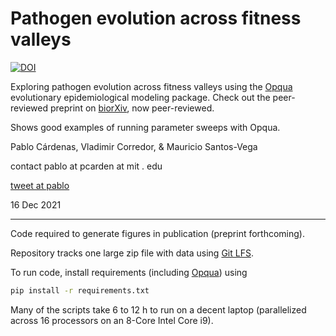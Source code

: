 Pathogen evolution across fitness valleys
=====

[![DOI](https://zenodo.org/badge/437441496.svg)](https://zenodo.org/badge/latestdoi/437441496)

Exploring pathogen evolution across fitness valleys using the
[Opqua](https://github.com/pablocarderam/opqua) evolutionary epidemiological
modeling package. Check out the peer-reviewed preprint on
[biorXiv](https://doi.org/10.1101/2021.12.16.473045), now peer-reviewed.

Shows good examples of running parameter sweeps with Opqua.

Pablo Cárdenas, Vladimir Corredor, & Mauricio Santos-Vega

contact pablo at pcarden at mit . edu

[tweet at pablo](https://twitter.com/pcr_guy)

16 Dec 2021

---

Code required to generate figures in publication (preprint forthcoming).

Repository tracks one large zip file with data using [Git LFS](https://git-lfs.github.com).

To run code, install requirements (including [Opqua](https://github.com/pablocarderam/opqua))
using
```bash
pip install -r requirements.txt
```

Many of the scripts take 6 to 12 h to run on a decent laptop (parallelized
across 16 processors on an 8-Core Intel Core i9).

